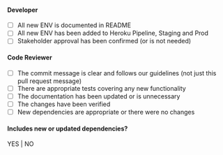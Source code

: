 #### Developer

- [ ] All new ENV is documented in README
- [ ] All new ENV has been added to Heroku Pipeline, Staging and Prod
- [ ] Stakeholder approval has been confirmed (or is not needed)

#### Code Reviewer

- [ ] The commit message is clear and follows our guidelines
      (not just this pull request message)
- [ ] There are appropriate tests covering any new functionality
- [ ] The documentation has been updated or is unnecessary
- [ ] The changes have been verified
- [ ] New dependencies are appropriate or there were no changes

#### Includes new or updated dependencies?

YES | NO
